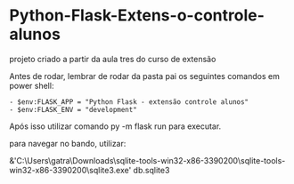 # Python-Flask-Extens-o-controle-alunos
projeto criado a partir da aula tres do curso de extensão

Antes de rodar, lembrar de rodar da pasta pai os seguintes comandos em power shell:

    - $env:FLASK_APP = "Python Flask - extensão controle alunos"
    - $env:FLASK_ENV = "development"

Após isso utilizar comando py -m flask run para executar.

para navegar no bando, utilizar:

&'C:\Users\gatra\Downloads\sqlite-tools-win32-x86-3390200\sqlite-tools-win32-x86-3390200\sqlite3.exe' db.sqlite3